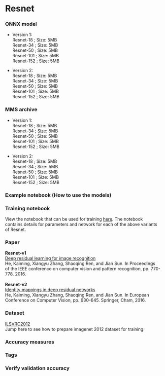 # Resnet
### ONNX model
* Version 1: 
 <br> Resnet-18 ; Size: 5MB
 <br>Resnet-34 ; Size: 5MB
 <br>Resnet-50 ; Size: 5MB
 <br>Resnet-101 ; Size: 5MB
 <br>Resnet-152 ; Size: 5MB
 
* Version 2:
 <br> Resnet-18 ; Size: 5MB
 <br>Resnet-34 ; Size: 5MB
 <br>Resnet-50 ; Size: 5MB
 <br>Resnet-101 ; Size: 5MB
 <br>Resnet-152 ; Size: 5MB


### MMS archive
* Version 1: 
 <br> Resnet-18 ; Size: 5MB
 <br>Resnet-34 ; Size: 5MB
 <br>Resnet-50 ; Size: 5MB
 <br>Resnet-101 ; Size: 5MB
 <br>Resnet-152 ; Size: 5MB
 
* Version 2:
 <br> Resnet-18 ; Size: 5MB
 <br>Resnet-34 ; Size: 5MB
 <br>Resnet-50 ; Size: 5MB
 <br>Resnet-101 ; Size: 5MB
 <br>Resnet-152 ; Size: 5MB
 
### Example notebook (How to use the models)
### Training notebook
View the notebook that can be used for training [here](train_notebook_squeezenet.ipynb). The notebook contains details for 
parameters and network for each of the above variants of Resnet.
### Paper
**Resnet-v1**<br>
[Deep residual learning for image recognition](https://arxiv.org/abs/1512.03385)<br>
 He, Kaiming, Xiangyu Zhang, Shaoqing Ren, and Jian Sun. In Proceedings of the IEEE conference on computer vision and pattern recognition, pp. 770-778. 2016.<br>
<br>**Resnet-v2**<br>
[Identity mappings in deep residual networks](https://arxiv.org/abs/1603.05027)<br>
He, Kaiming, Xiangyu Zhang, Shaoqing Ren, and Jian Sun.
In European Conference on Computer Vision, pp. 630-645. Springer, Cham, 2016.

 
### Dataset
[ILSVRC2012](http://www.image-net.org/challenges/LSVRC/2012/) <br>
Jump here to see how to prepare imagenet 2012 dataset for training
### Accuracy measures
### Tags

### Verify validation accuracy
